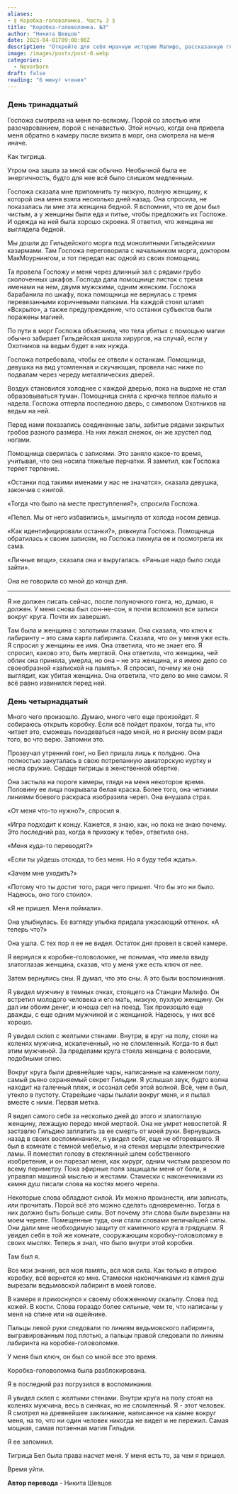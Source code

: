 ```yaml
---
aliases: 
- ⟪ Коробка-головоломка. Часть 3 ⟫
title: "Коробка-головоломка. №3"
author: "Никита Шевцов"
date: 2023-04-01T09:00:00Z
description: "Откройте для себя мрачную историю Малифо, рассказанную глазами заключенного. Испытайте пугающую встречу с тигроподобной любовницей и посетите морг Гильдии, где сохраняется таинственная магия. Раскройте секреты коричневых папок с надписью «Открыто» и исследуйте мир Малифо в этой интригующей истории."
image: /images/posts/post-0.webp
categories:
  - Neverborn
draft: false
reading: "6 минут чтения"
---
```


### День тринадцатый

Госпожа смотрела на меня по-всякому. Порой со злостью или разочарованием, порой с ненавистью. Этой ночью, когда она привела меня обратно в камеру после визита в морг, она смотрела на меня иначе.

Как тигрица.

Утром она зашла за мной как обычно. Необычной была ее энергичность, будто для нее всё было слишком медленным.

Госпожа сказала мне припомнить ту низкую, полную женщину, к которой она меня взяла несколько дней назад. Она спросила, не показалась ли мне эта женщина бедной. Я вспомнил, что ее дом был чистым, а у женщины были еда и питье, чтобы предложить их Госпоже. И одежда на ней была хорошо скроена. Я ответил, что женщина не выглядела бедной.

Мы дошли до Гильдейского морга под монолитными Гильдейскими казармами. Там Госпожа переговорила с начальником морга, доктором МакМоурнингом, и тот передал нас одной из своих помощниц.

Та провела Госпожу и меня через длинный зал с рядами грубо сколоченных шкафов. Господа дала помощнице листок с тремя именами на нем, двумя мужскими, одним женским. Госпожа барабанила по шкафу, пока помощница не вернулась с тремя перевязанными коричневыми папками. На каждой стоял штамп «Вскрыто», а также предупреждение, что останки субъектов были поражены магией.

По пути в морг Госпожа объяснила, что тела убитых с помощью магии обычно забирает Гильдейская школа хирургов, на случай, если у Охотников на ведьм будет в них нужда.

Госпожа потребовала, чтобы ее отвели к останкам. Помощница, девушка на вид утомленная и скучающая, провела нас ниже по подвалам через череду металлических дверей.

Воздух становился холоднее с каждой дверью, пока на выдохе не стал образовываться туман. Помощница сняла с крючка теплое пальто и надела. Госпожа отперла последнюю дверь, с символом Охотников на ведьм на ней.

Перед нами показались соединенные залы, забитые рядами закрытых гробов разного размера. На них лежал снежок, он же хрустел под ногами.

Помощница сверилась с записями. Это заняло какое-то время, учитывая, что она носила тяжелые перчатки. Я заметил, как Госпожа теряет терпение.

«Останки под такими именами у нас не значатся», сказала девушка, закончив с книгой.

«Тогда что было на месте преступления?», спросила Госпожа.

«Пепел. Мы от него избавились», шмыгнула от холода носом девица.

«Как идентифицировали останки?», рявкнула Госпожа. Помощница обратилась к своим записям, но Госпожа пихнула ее и посмотрела их сама.

«Личные вещи», сказала она и выругалась. «Раньше надо было сюда зайти».

Она не говорила со мной до конца дня.

----

Я не должен писать сейчас, после полуночного гонга, но, думаю, я должен. У меня снова был сон-не-сон, я почти вспомнил все записи вокруг круга. Почти их завершил.

Там была и женщина с золотыми глазами. Она сказала, что ключ к лабиринту – это сама карта лабиринта. Сказала, что он у меня уже есть. Я спросил у женщины ее имя. Она ответила, что не знает его. Я спросил, каково это, быть мертвой. Она ответила, что женщина, чей облик она приняла, умерла, но она – не эта женщина, и я имею дело со своеобразной «запиской на память». Я спросил, почему же она выглядит, как убитая женщина. Она ответила, что дело во мне самом. Я всё равно извинился перед ней.

### День четырнадцатый

Много чего произошло. Думаю, много чего еще произойдет. Я собираюсь открыть коробку. Если всё пойдет прахом, тогда ты, кто читает это, сможешь поиздеваться надо мной, но я рискну всем ради того, во что верю. Запомни это.

Прозвучал утренний гонг, но Бел пришла лишь к полудню. Она полностью закуталась в свою потрепанную авиаторскую куртку и несла оружие. Сердце тигрицы в женственной обертке.

Она застыла на пороге камеры, глядя на меня некоторое время. Половину ее лица покрывала белая краска. Более того, она четкими линиями боевого раскраса изобразила череп. Она внушала страх.

«От меня что-то нужно?», спросил я.

«Игра подходит к концу. Кажется, я знаю, как, но пока не знаю почему. Это последний раз, когда я прихожу к тебе», ответила она.

«Меня куда-то переводят?»

«Если ты уйдешь отсюда, то без меня. Но я буду тебя ждать».

«Зачем мне уходить?»

«Потому что ты достиг того, ради чего пришел. Что бы это ни было. Надеюсь, оно того стоило».

«Я не пришел. Меня поймали».

Она улыбнулась. Ее взгляду улыбка придала ужасающий оттенок. «А теперь что?»

Она ушла. С тех пор я ее не видел. Остаток дня провел в своей камере.

Я вернулся к коробке-головоломке, не понимая, что имела ввиду златоглазая женщина, сказав, что у меня уже есть ключ от нее.

Затем вернулись сны. Я думал, что это сны. А это были воспоминания.

Я увидел мужчину в темных очках, стоящего на Станции Малифо. Он встретил молодого человека и его мать, низкую, пухлую женщину. Он дал им обоим денег, и юноша сел на поезд. Так произошло еще дважды, с еще одним мужчиной и с женщиной. Надеюсь, у них всё хорошо.

Я увидел склеп с желтыми стенами. Внутри, в круг на полу, стоял на коленях мужчина, искалеченный, но не сломленный. Когда-то я был этим мужчиной. За пределами круга стояла женщина с волосами, подобными огню.

Вокруг круга были древнейшие чары, написанные на каменном полу, самый рьяно охраняемый секрет Гильдии. Я услышал звук, будто волна находит на галечный пляж, и осознал себя этой волной. Всё, чем я был, утекло в пустоту. Старейшие чары пылали вокруг меня, и я пылал вместе с ними. Первая метка.

Я видел самого себя за несколько дней до этого и златоглазую женщину, лежащую передо мной мертвой. Она не умрет невоспетой. Я заставлю Гильдию заплатить за ее смерть от моей руки. Вернувшись назад в своих воспоминаниях, я увидел себя, еще не обгоревшего. Я был в комнате с темной мебелью, и на стенах мерцали электрические ламы. Я поместил голову в стеклянный шлем собственного изобретения, и он порезал меня, как хирург, одним чистым разрезом по всему периметру. Пока эфирные поля защищали меня от боли, я управлял машиной мыслью и жестами. Стамески с наконечниками из камня душ писали слова на костях моего черепа.

Некоторые слова обладают силой. Их можно произнести, или записать, или прочитать. Порой всё это можно сделать одновременно. Тогда в них должно быть больше силы. Вот почему эти слова были вырезаны на моем черепе. Помещенные туда, они стали словами величайшей силы. Они дали мне необходимую защиту от каменного круга в грядущем. Я увидел себя в той же комнате, сооружающим коробку-головоломку в своих мыслях. Теперь я знал, что было внутри этой коробки.

Там был я.

Все мои знания, вся моя память, вся моя сила. Как только я открою коробку, всё вернется ко мне. Стамески наконечниками из камня душ вырезали ведьмовской лабиринт в моей голове.

В камере я прикоснулся к своему обожженному скальпу. Слова под кожей. В кости. Слова гораздо более сильные, чем те, что написаны у меня на спине или на ошейнике.

Пальцы левой руки следовали по линиям ведьмовского лабиринта, выгравированным под плотью, а пальцы правой следовали по линиям лабиринта на коробке-головоломке.

У меня был ключ, он был со мной все это время.

Коробка-головоломка была разблокирована.

Я в последний раз погрузился в воспоминания.

Я увидел склеп с желтыми стенами. Внутри круга на полу стоял на коленях мужчина, весь в синяках, но не сломленный. Я - этот человек. Я смотрел на древнейшее заклинание, написанное на камне вокруг меня, на то, что ни один человек никогда не видел и не пережил. Самая мощная, самая потаенная магия Гильдии.

Я ее запомнил.

Тигрица Бел была права насчет меня. У меня есть то, за чем я пришел.

Время уйти.


**Автор перевода** - Никита Шевцов

